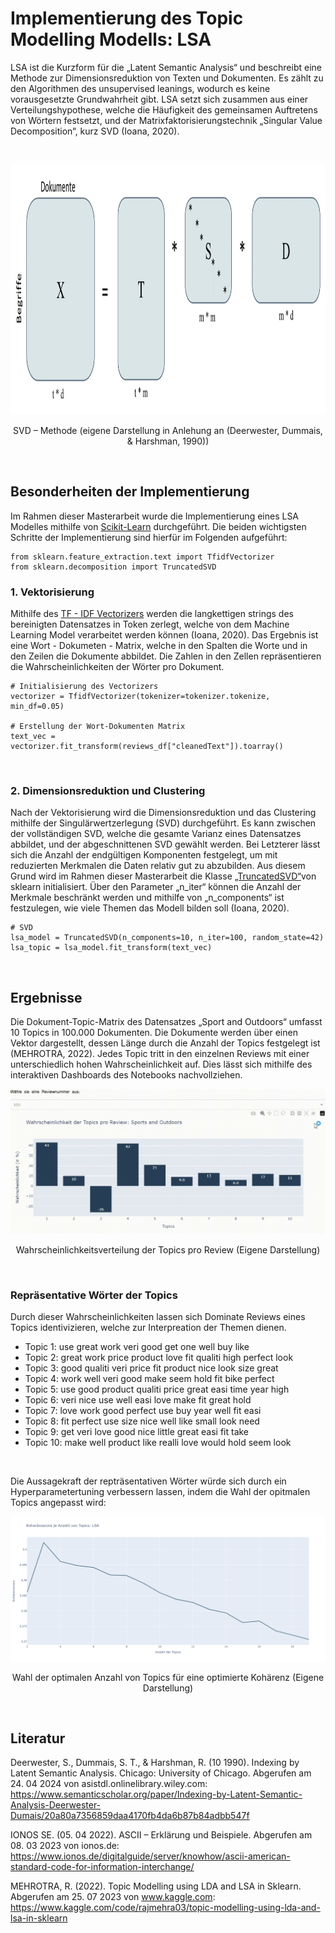 # Implementierung des Topic Modelling Modells: LSA

LSA ist die Kurzform für die „Latent Semantic Analysis“ und beschreibt eine Methode zur Dimensionsreduktion von Texten und Dokumenten. Es zählt zu den Algorithmen des unsupervised leanings, wodurch es keine vorausgesetzte Grundwahrheit gibt. LSA setzt sich zusammen aus einer Verteilungshypothese, welche die Häufigkeit des gemeinsamen Auftretens von Wörtern festsetzt, und der Matrixfaktorisierungstechnik „Singular Value Decomposition“, kurz SVD (Ioana, 2020). 

<Br>
<p align="center">
  <img width="900" height="400" src="img/SVD_Methode.png">
</p>
<p align="center">SVD – Methode (eigene Darstellung in Anlehung an (Deerwester, Dummais, & Harshman, 1990))</p>

<Br>

## Besonderheiten der Implementierung
Im Rahmen dieser Masterarbeit wurde die Implementierung eines LSA Modelles mithilfe von [Scikit-Learn](https://scikit-learn.org/stable/modules/generated/sklearn.decomposition.TruncatedSVD.html) durchgeführt. Die beiden wichtigsten Schritte der Implementierung sind hierfür im Folgenden aufgeführt:

```
from sklearn.feature_extraction.text import TfidfVectorizer
from sklearn.decomposition import TruncatedSVD 
```

### 1. __Vektorisierung__
   
Mithilfe des  [TF - IDF Vectorizers](https://scikit-learn.org/stable/modules/generated/sklearn.feature_extraction.text.TfidfVectorizer.html) werden die langkettigen strings des bereinigten Datensatzes in Token zerlegt, welche von dem Machine Learning Model verarbeitet werden können (Ioana, 2020). Das Ergebnis ist eine Wort - Dokumeten - Matrix, welche in den Spalten die Worte und in den Zeilen die Dokumente abbildet. Die Zahlen in den Zellen repräsentieren die Wahrscheinlichkeiten der Wörter pro Dokument.

```
# Initialisierung des Vectorizers
vectorizer = TfidfVectorizer(tokenizer=tokenizer.tokenize, min_df=0.05)

# Erstellung der Wort-Dokumenten Matrix
text_vec = vectorizer.fit_transform(reviews_df["cleanedText"]).toarray()
```
<Br>

### 2. __Dimensionsreduktion und Clustering__

Nach der Vektorisierung wird die Dimensionsreduktion und das Clustering mithilfe der Singulärwertzerlegung (SVD) durchgeführt. Es kann zwischen der vollständigen SVD, welche die gesamte Varianz eines Datensatzes abbildet, und der abgeschnittenen SVD gewählt werden. Bei Letzterer lässt sich die Anzahl der endgültigen Komponenten festgelegt, um mit reduzierten Merkmalen die Daten relativ gut zu abzubilden. Aus diesem Grund wird im Rahmen dieser Masterarbeit die Klasse [„TruncatedSVD“](https://scikit-learn.org/stable/modules/generated/sklearn.decomposition.TruncatedSVD.html)von sklearn initialisiert. Über den Parameter „n_iter“ können die Anzahl der Merkmale beschränkt werden und mithilfe von „n_components“ ist festzulegen, wie viele Themen das Modell bilden soll (Ioana, 2020).


```
# SVD 
lsa_model = TruncatedSVD(n_components=10, n_iter=100, random_state=42)
lsa_topic = lsa_model.fit_transform(text_vec)
```


<Br>

## Ergebnisse
Die Dokument-Topic-Matrix des Datensatzes „Sport and Outdoors“ umfasst 10 Topics in 100.000 Dokumenten. Die Dokumente werden über einen Vektor dargestellt, dessen Länge durch die Anzahl der Topics festgelegt ist (MEHROTRA, 2022). Jedes Topic tritt in den einzelnen Reviews mit einer unterschiedlich hohen Wahrscheinlichkeit auf. Dies lässt sich mithilfe des interaktiven Dashboards des Notebooks nachvollziehen.
<Br>

![Property_per_Topic](img/LSA_property_per_Topic.gif)
<p align="center">Wahrscheinlichkeitsverteilung der Topics pro Review (Eigene Darstellung)</p>
<Br>

### Repräsentative Wörter der Topics
Durch dieser Wahrscheinlichkeiten lassen sich Dominate Reviews eines Topics identivizieren, welche zur Interpreation der Themen dienen.

-	Topic 1: use great work veri good get one well buy like
-	Topic 2: great work price product love fit qualiti high perfect look
- Topic 3: good qualiti veri price fit product nice look size great
-	Topic 4: work well veri good make seem hold fit bike perfect 
-	Topic 5: use good product qualiti price great easi time year high
-	Topic 6: veri nice use well easi love make fit great hold
-	Topic 7: love work good perfect use buy year well fit easi
-	Topic 8: fit perfect use size nice well like small look need
-	Topic 9: get veri love good nice little great easi fit take
-	Topic 10: make well product like realli love would hold seem look
<Br>

Die Aussagekraft der repträsentativen Wörter würde sich durch ein Hyperparametertuning verbessern lassen, indem die Wahl der opitmalen Topics angepasst wird:

![Best Coherence](img/LSA_Best_Coherence.png)
<p align="center">Wahl der optimalen Anzahl von Topics für eine optimierte Kohärenz (Eigene Darstellung)</p>
<Br>

## Literatur

Deerwester, S., Dummais, S. T., & Harshman, R. (10 1990). Indexing by Latent Semantic Analysis. Chicago: University of Chicago. Abgerufen am 24. 04 2024 von asistdl.onlinelibrary.wiley.com: https://www.semanticscholar.org/paper/Indexing-by-Latent-Semantic-Analysis-Deerwester-Dumais/20a80a7356859daa4170fb4da6b87b84adbb547f

IONOS SE. (05. 04 2022). ASCII – Erklärung und Beispiele. Abgerufen am 08. 03 2023 von ionos.de: https://www.ionos.de/digitalguide/server/knowhow/ascii-american-standard-code-for-information-interchange/

MEHROTRA, R. (2022). Topic Modelling using LDA and LSA in Sklearn. Abgerufen am 25. 07 2023 von www.kaggle.com: https://www.kaggle.com/code/rajmehra03/topic-modelling-using-lda-and-lsa-in-sklearn
